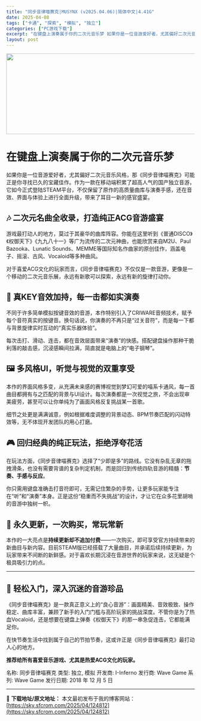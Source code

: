 ```yaml
---
title: "同步音律喵赛克|MUSYNX (v2025.04.06)|简体中文|4.41G"
date: 2025-04-08
tags: ["卡通", "探索", "模拟", "独立"]
categories: ["PC游戏下载"]
excerpt: "在键盘上演奏属于你的二次元音乐梦 如果你是一位音游爱好者，尤其偏好二次元音乐风格，那《同步音律喵赛克》可能正是你寻找已久的宝藏佳作。作为一款在移动端积累了超高人气的国产独立音游，它如今正式登陆STEAM平台，不仅保留了原作的高质量曲库与演奏手感，还在音效、界面与体验上进行全面升级，带来了耳目一新的感&hellip;"
layout: post
---
```


<img class="aligncenter size-full wp-image-124813" src="https://sky.sfcrom.com/wp-content/uploads/2025/04/202504081222519.webp" alt="" width="660" height="215" />
<h1 class="" data-start="78" data-end="108">在键盘上演奏属于你的二次元音乐梦</h1>
<p class="" data-start="110" data-end="247">如果你是一位音游爱好者，尤其偏好二次元音乐风格，那《同步音律喵赛克》可能正是你寻找已久的宝藏佳作。作为一款在移动端积累了超高人气的国产独立音游，它如今正式登陆STEAM平台，不仅保留了原作的高质量曲库与演奏手感，还在音效、界面与体验上进行全面升级，带来了耳目一新的感官盛宴。</p>

<h2 class="" data-start="249" data-end="275">🎶 二次元名曲全收录，打造纯正ACG音游盛宴</h2>
<p class="" data-start="277" data-end="422">游戏最打动人的地方，莫过于其豪华的曲库阵容。你能在这里听到《普通DISCO》《权御天下》《九九八十一》等广为流传的二次元神曲，也能欣赏来自M2U、Paul Bazooka、Lunatic Sounds、MEMME等国际知名作曲家的原创佳作，涵盖电子、摇滚、古风、Vocaloid等多种曲风。</p>
<p class="" data-start="424" data-end="493">对于喜爱ACG文化的玩家而言，《同步音律喵赛克》不仅仅是一款音游，更像是一个移动的二次元音乐展，永远有新歌可以探索，永远有新的旋律打动你。</p>

<h2 class="" data-start="495" data-end="518">🎹 真KEY音效加持，每一击都如实演奏</h2>
<p class="" data-start="520" data-end="614">不同于许多简单模拟按键音效的音游，本作特别引入了CRIWARE音频技术，赋予每个音符真实的按键音。换句话说，你演奏的不再只是“过关音符”，而是每一下都与背景旋律实时互动的“真实乐器体验”。</p>
<p class="" data-start="616" data-end="683">每次击打、滑动、连击，都在音效层面带来“演奏”的快感。搭配键盘操作那种干脆利落的敲击感，沉浸感瞬间拉满，简直就是电脑上的“电子钢琴”。</p>

<h2 class="" data-start="685" data-end="708">🖼️ 多风格UI，听觉与视觉的双重享受</h2>
<p class="" data-start="710" data-end="809">本作的界面风格多变，从充满未来感的赛博视觉到梦幻可爱的喵系卡通风，每一首曲目都拥有与之匹配的背景与UI设计。每次演奏都是一次视觉之旅，不会出现审美疲劳，甚至可以让你单纯为了画面风格反复挑战某一首歌。</p>
<p class="" data-start="811" data-end="864">细节之处更是满满诚意，例如根据难度调整的背景动态、BPM节奏匹配的闪动特效等，无不体现开发团队的用心打磨。</p>

<h2 class="" data-start="866" data-end="888">🎮 回归经典的纯正玩法，拒绝浮夸花活</h2>
<p class="" data-start="890" data-end="974">在玩法方面，《同步音律喵赛克》选择了“少即是多”的路线。它没有杂乱无章的拖拽滑条，也没有需要背谱的复杂判定机制，而是回归到传统四轨音游的精髓：<strong data-start="961" data-end="973">节奏、手感与反应</strong>。</p>
<p class="" data-start="976" data-end="1057">你只需用键盘准确击打音符即可，无需记住繁杂的手势，让更多玩家能专注在“听”和“演奏”本身。正是这份“稳重而不失挑战”的设计，才让它在众多花里胡哨的音游中独树一帜。</p>

<h2 class="" data-start="1059" data-end="1079">🔁 永久更新，一次购买，常玩常新</h2>
<p class="" data-start="1081" data-end="1202">本作的一大亮点是<strong data-start="1089" data-end="1103">持续更新却不追加付费</strong>——一次购买，即可享受官方持续带来的新曲目与新内容。目前STEAM版已经搭载了大量曲目，并承诺后续持续更新，为玩家带来不间断的新鲜感。对于喜欢长期沉浸在音游世界的玩家来说，这无疑是个极具吸引力的点。</p>


<hr class="" data-start="1204" data-end="1207" />

<h2 class="" data-start="1209" data-end="1232">🐾 轻松入门，深入沉迷的音游珍品</h2>
<p class="" data-start="1234" data-end="1349">《同步音律喵赛克》是一款真正意义上的“良心音游”：画面精美、音效极致、操作稳定、曲库丰富，兼顾了新手的入门门槛与高阶玩家的挑战深度。不管你是为了热血Vocaloid，还是想要在键盘上弹奏《权御天下》的那一串急促连击，它都能满足你。</p>
<p class="" data-start="1351" data-end="1393">在快节奏生活中找到属于自己的节拍节奏，这或许正是《同步音律喵赛克》最打动人心的地方。</p>
<p class="" data-start="1395" data-end="1425"><strong data-start="1395" data-end="1425">推荐给所有喜爱音乐游戏、尤其是热爱ACG文化的玩家。</strong></p>
名称: 同步音律喵赛克
类型: 独立, 模拟
开发商: I-Inferno
发行商: Wave Game
系列: Wave Game
发行日期: 2018 年 12 月 5 日

---
📖 **下载地址/原文地址：** 本文最初发布于我的博客网站：[https://sky.sfcrom.com/2025/04/124812](https://sky.sfcrom.com/2025/04/124812)
